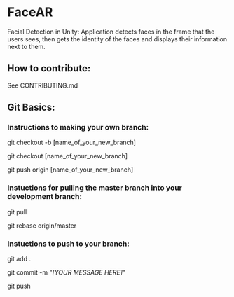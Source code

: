 # FaceAR

Facial Detection in Unity: Application detects faces in the frame that the users sees, then gets the identity of the faces and displays their information next to them.

## How to contribute:

See CONTRIBUTING.md

## Git Basics:

### **Instructions to making your own branch:**

git checkout -b [name_of_your_new_branch]

git checkout [name_of_your_new_branch]

git push origin [name_of_your_new_branch]


### **Instuctions for pulling the master branch into your development branch:**

git pull

git rebase origin/master

### **Instuctions to push to your branch:**

git add .

git commit -m "*[YOUR MESSAGE HERE]*"

git push
